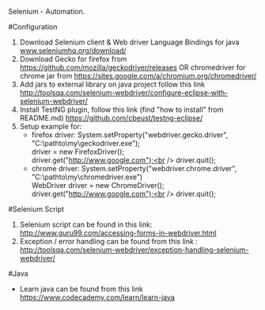 Selenium - Automation. 

#Configuration
1. Download Selenium client & Web driver Language Bindings for java www.seleniumhq.org/download/
2. Download Gecko for firefox from https://github.com/mozilla/geckodriver/releases OR chromedriver for chrome jar from https://sites.google.com/a/chromium.org/chromedriver/
3. Add jars to external library on java project follow this link http://toolsqa.com/selenium-webdriver/configure-eclipse-with-selenium-webdriver/
3. Install TestNG plugin, follow this link (find "how to install" from README.md) https://github.com/cbeust/testng-eclipse/
4. Setup example for:
   - firefox driver:
     System.setProperty("webdriver.gecko.driver", "C:\\pathto\\my\\geckodriver.exe");<br />
     driver = new FirefoxDriver();<br />
     driver.get("http://www.google.com");<br />
     driver.quit();<br />
   - chrome driver:
     System.setProperty("webdriver.chrome.driver", "C:\\pathto\\my\\chromedriver.exe")<br />
     WebDriver driver = new ChromeDriver();<br />
     driver.get("http://www.google.com");<br />
     driver.quit();<br />

#Selenium Script 

1. Selenium script can be found in this link: http://www.guru99.com/accessing-forms-in-webdriver.html
2. Exception / error handling can be found from this link : http://toolsqa.com/selenium-webdriver/exception-handling-selenium-webdriver/

#Java 

- Learn java can be found from this link https://www.codecademy.com/learn/learn-java

